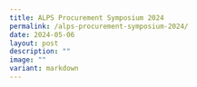 ```yaml
---
title: ALPS Procurement Symposium 2024
permalink: /alps-procurement-symposium-2024/
date: 2024-05-06
layout: post
description: ""
image: ""
variant: markdown
---
```

